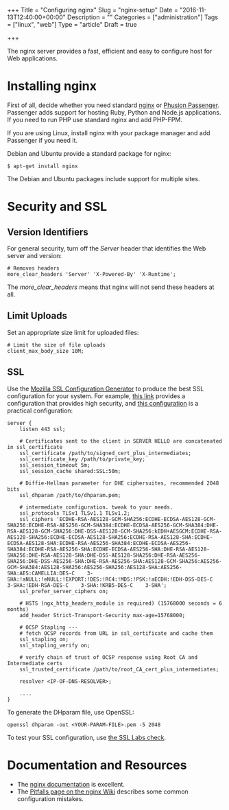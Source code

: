 +++
Title = "Configuring nginx"
Slug = "nginx-setup"
Date = "2016-11-13T12:40:00+00:00"
Description = ""
Categories = ["administration"]
Tags = ["linux", "web"]
Type = "article"
Draft = true

+++


The nginx server provides a fast, efficient and easy to configure host for Web applications.

<!--more-->

# Installing nginx #

First of all, decide whether you need standard [nginx](http://nginx.org) or [Phusion Passenger](https://www.phusionpassenger.com/). Passenger adds support for hosting Ruby, Python and Node.js applications. If you need to run PHP use standard nginx and add PHP-FPM.

If you are using Linux, install nginx with your package manager and add Passenger if you need it.

Debian and Ubuntu provide a standard package for nginx:

    $ apt-get install nginx

The Debian and Ubuntu packages include support for multiple sites.

# Security and SSL #

## Version Identifiers ##

For general security, turn off the *Server* header that identifies the Web
server and version:

    # Removes headers
    more_clear_headers 'Server' 'X-Powered-By' 'X-Runtime';

The *more_clear_headers* means that nginx will not send these headers at all.

## Limit Uploads ##

Set an appropriate size limit for uploaded files:

    # Limit the size of file uploads
    client_max_body_size 10M;

## SSL #

Use the [Mozilla SSL Configuration Generator](https://mozilla.github.io/server-side-tls/ssl-config-generator/) to produce the best SSL configuration for your system. For example, [this link](https://mozilla.github.io/server-side-tls/ssl-config-generator/?server=nginx-1.6.2&openssl=1.0.1f&hsts=yes&profile=modern) provides a configuration that provides high security, and [this configuration](https://mozilla.github.io/server-side-tls/ssl-config-generator/?server=nginx-1.6.2&openssl=1.0.1f&hsts=yes&profile=intermediate) is a practical configuration:

    server {
        listen 443 ssl;

        # Certificates sent to the client in SERVER HELLO are concatenated in ssl_certificate
        ssl_certificate /path/to/signed_cert_plus_intermediates;
        ssl_certificate_key /path/to/private_key;
        ssl_session_timeout 5m;
        ssl_session_cache shared:SSL:50m;

        # Diffie-Hellman parameter for DHE ciphersuites, recommended 2048 bits
        ssl_dhparam /path/to/dhparam.pem;

        # intermediate configuration. tweak to your needs.
        ssl_protocols TLSv1 TLSv1.1 TLSv1.2;
        ssl_ciphers 'ECDHE-RSA-AES128-GCM-SHA256:ECDHE-ECDSA-AES128-GCM-SHA256:ECDHE-RSA-AES256-GCM-SHA384:ECDHE-ECDSA-AES256-GCM-SHA384:DHE-RSA-AES128-GCM-SHA256:DHE-DSS-AES128-GCM-SHA256:kEDH+AESGCM:ECDHE-RSA-AES128-SHA256:ECDHE-ECDSA-AES128-SHA256:ECDHE-RSA-AES128-SHA:ECDHE-ECDSA-AES128-SHA:ECDHE-RSA-AES256-SHA384:ECDHE-ECDSA-AES256-SHA384:ECDHE-RSA-AES256-SHA:ECDHE-ECDSA-AES256-SHA:DHE-RSA-AES128-SHA256:DHE-RSA-AES128-SHA:DHE-DSS-AES128-SHA256:DHE-RSA-AES256-SHA256:DHE-DSS-AES256-SHA:DHE-RSA-AES256-SHA:AES128-GCM-SHA256:AES256-GCM-SHA384:AES128-SHA256:AES256-SHA256:AES128-SHA:AES256-SHA:AES:CAMELLIA:DES-C    3-SHA:!aNULL:!eNULL:!EXPORT:!DES:!RC4:!MD5:!PSK:!aECDH:!EDH-DSS-DES-C    3-SHA:!EDH-RSA-DES-C    3-SHA:!KRB5-DES-C    3-SHA';
        ssl_prefer_server_ciphers on;

        # HSTS (ngx_http_headers_module is required) (15768000 seconds = 6 months)
        add_header Strict-Transport-Security max-age=15768000;

        # OCSP Stapling ---
        # fetch OCSP records from URL in ssl_certificate and cache them
        ssl_stapling on;
        ssl_stapling_verify on;

        # verify chain of trust of OCSP response using Root CA and Intermediate certs
        ssl_trusted_certificate /path/to/root_CA_cert_plus_intermediates;

        resolver <IP-OF-DNS-RESOLVER>;

        ....
    }

To generate the DHparam file, use OpenSSL:

    openssl dhparam -out <YOUR-PARAM-FILE>.pem -5 2048

To test your SSL configuration, use [the SSL Labs check](https://www.ssllabs.com/ssltest/).

# Documentation and Resources #

* The [nginx documentation](http://nginx.org/en/docs/) is excellent.
* The [Pitfalls page on the nginx Wiki](http://wiki.nginx.org/Pitfalls) describes some common configuration mistakes.

